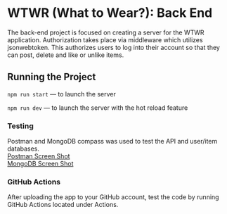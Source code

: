 # WTWR (What to Wear?): Back End
The back-end project is focused on creating a server for the WTWR application.  Authorization takes place via middleware which utilizes jsonwebtoken.  This authorizes users to log into their account so that they can post, delete and like or unlike items.

## Running the Project
`npm run start` — to launch the server 

`npm run dev` — to launch the server with the hot reload feature

### Testing
Postman and MongoDB compass was used to test the API and user/item databases.<br/>
[Postman Screen Shot](./readme/graphics/Postman.png)<br/>
[MongoDB Screen Shot](./readme/graphics/MongoDB.png)

### GitHub Actions
After uploading the app to your GitHub account, test the code by running GitHub Actions located under Actions.



